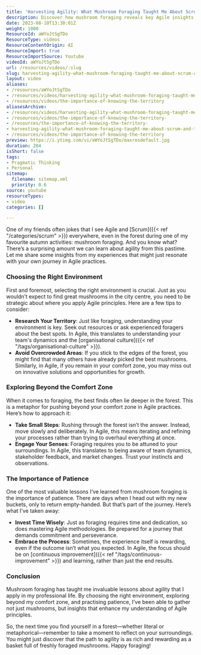 ```yaml
---
title: 'Harvesting Agility: What Mushroom Foraging Taught Me About Scrum and Team Dynamics'
description: Discover how mushroom foraging reveals key Agile insights! Learn to choose the right environment, embrace patience, and push beyond your comfort zone.
date: 2023-08-10T13:30:01Z
weight: 1000
ResourceId: aWYoJtSgTDo
ResourceType: videos
ResourceContentOrigin: AI
ResourceImport: true
ResourceImportSource: Youtube
videoId: aWYoJtSgTDo
url: /resources/videos/:slug
slug: harvesting-agility-what-mushroom-foraging-taught-me-about-scrum-and-team-dynamics
layout: video
aliases:
- /resources/aWYoJtSgTDo
- /resources/videos/harvesting-agility-what-mushroom-foraging-taught-me-about-scrum-and-team-dynamics
- /resources/videos/the-importance-of-knowing-the-territory
aliasesArchive:
- /resources/videos/harvesting-agility-what-mushroom-foraging-taught-me-about-scrum-and-team-dynamics
- /resources/videos/the-importance-of-knowing-the-territory-
- /resources/the-importance-of-knowing-the-territory-
- harvesting-agility-what-mushroom-foraging-taught-me-about-scrum-and-team-dynamics
- /resources/videos/the-importance-of-knowing-the-territory
preview: https://i.ytimg.com/vi/aWYoJtSgTDo/maxresdefault.jpg
duration: 204
isShort: false
tags:
- Pragmatic Thinking
- Personal
sitemap:
  filename: sitemap.xml
  priority: 0.6
source: youtube
resourceTypes:
- video
categories: []

---
```

One of my friends often jokes that I see Agile and [Scrum]({{< ref "/categories/scrum" >}}) everywhere, even in the forest during one of my favourite autumn activities: mushroom foraging. And you know what? There’s a surprising amount we can learn about agility from this pastime. Let me share some insights from my experiences that might just resonate with your own journey in Agile practices.

### Choosing the Right Environment

First and foremost, selecting the right environment is crucial. Just as you wouldn’t expect to find great mushrooms in the city centre, you need to be strategic about where you apply Agile principles. Here are a few tips to consider:

- **Research Your Territory**: Just like foraging, understanding your environment is key. Seek out resources or ask experienced foragers about the best spots. In Agile, this translates to understanding your team's dynamics and the [organisational culture]({{< ref "/tags/organisational-culture" >}}).
- **Avoid Overcrowded Areas**: If you stick to the edges of the forest, you might find that many others have already picked the best mushrooms. Similarly, in Agile, if you remain in your comfort zone, you may miss out on innovative solutions and opportunities for growth.

### Exploring Beyond the Comfort Zone

When it comes to foraging, the best finds often lie deeper in the forest. This is a metaphor for pushing beyond your comfort zone in Agile practices. Here’s how to approach it:

- **Take Small Steps**: Rushing through the forest isn’t the answer. Instead, move slowly and deliberately. In Agile, this means iterating and refining your processes rather than trying to overhaul everything at once.
- **Engage Your Senses**: Foraging requires you to be attuned to your surroundings. In Agile, this translates to being aware of team dynamics, stakeholder feedback, and market changes. Trust your instincts and observations.

### The Importance of Patience

One of the most valuable lessons I’ve learned from mushroom foraging is the importance of patience. There are days when I head out with my new buckets, only to return empty-handed. But that’s part of the journey. Here’s what I’ve taken away:

- **Invest Time Wisely**: Just as foraging requires time and dedication, so does mastering Agile methodologies. Be prepared for a journey that demands commitment and perseverance.
- **Embrace the Process**: Sometimes, the experience itself is rewarding, even if the outcome isn’t what you expected. In Agile, the focus should be on [continuous improvement]({{< ref "/tags/continuous-improvement" >}}) and learning, rather than just the end results.

### Conclusion

Mushroom foraging has taught me invaluable lessons about agility that I apply in my professional life. By choosing the right environment, exploring beyond my comfort zone, and practising patience, I’ve been able to gather not just mushrooms, but insights that enhance my understanding of Agile principles.

So, the next time you find yourself in a forest—whether literal or metaphorical—remember to take a moment to reflect on your surroundings. You might just discover that the path to agility is as rich and rewarding as a basket full of freshly foraged mushrooms. Happy foraging!
